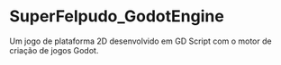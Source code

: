 # SuperFelpudo_GodotEngine
Um jogo de plataforma 2D desenvolvido em GD Script com o motor de criação de jogos Godot.
